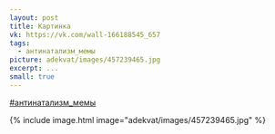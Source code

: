 ```yaml
---
layout: post
title: Картинка
vk: https://vk.com/wall-166188545_657
tags:
  - антинатализм_мемы
picture: adekvat/images/457239465.jpg
excerpt: ...
small: true
---
```

[#антинатализм_мемы](poisk.html#антинатализм_мемы)

{% include image.html image="adekvat/images/457239465.jpg" %}
